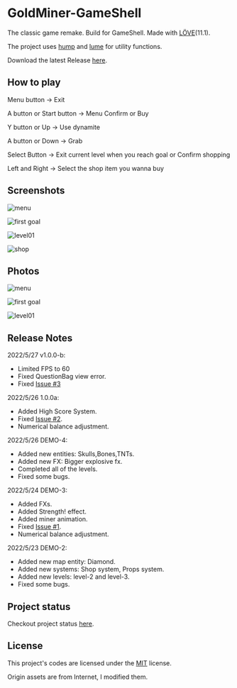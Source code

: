 # GoldMiner-GameShell

The classic game remake. Build for GameShell. Made with [LÖVE](https://love2d.org/)(11.1).

The project uses [hump](https://github.com/vrld/hump) and [lume](https://github.com/rxi/lume)  for utility functions.

Download the latest Release [here](https://github.com/zzxzzk115/GoldMiner-GameShell/releases/latest).

## How to play

Menu button -> Exit

A button or Start button -> Menu Confirm or Buy

Y button or Up -> Use dynamite

A button or Down -> Grab

Select Button -> Exit current level when you reach goal or Confirm shopping

Left and Right -> Select the shop item you wanna buy

## Screenshots

![menu](./pictures/screenshots_01_main_menu.png)

![first goal](./pictures/screenshots_02_first_goal.png)

![level01](./pictures/screenshots_03_level01.png)

![shop](./pictures/screenshots_04_shop.png)

## Photos

![menu](./pictures/photos_01_main_menu.jpg)

![first goal](./pictures/photos_02_first_goal.jpg)

![level01](./pictures/photos_03_level01.jpg)

## Release Notes

2022/5/27 v1.0.0-b:

- Limited FPS to 60
- Fixed QuestionBag view error.
- Fixed [Issue #3](https://github.com/zzxzzk115/GoldMiner-GameShell/issues/3)

2022/5/26 1.0.0a:

- Added High Score System.
- Fixed [Issue #2](https://github.com/zzxzzk115/GoldMiner-GameShell/issues/2).
- Numerical balance adjustment.

2022/5/26 DEMO-4:

- Added new entities: Skulls,Bones,TNTs.
- Added new FX: Bigger explosive fx.
- Completed all of the levels.
- Fixed some bugs.

2022/5/24 DEMO-3:

- Added FXs.
- Added Strength! effect.
- Added miner animation.
- Fixed [Issue #1](https://github.com/zzxzzk115/GoldMiner-GameShell/issues/1).
- Numerical balance adjustment.

2022/5/23 DEMO-2: 

- Added new map entity: Diamond.
- Added new systems: Shop system, Props system.
- Added new levels: level-2 and level-3.
- Fixed some bugs.

## Project status

Checkout project status [here](https://github.com/zzxzzk115/GoldMiner-GameShell/projects/1).


## License

This project's codes are licensed under the [MIT](./LICENSE) license.

Origin assets are from Internet, I modified them.